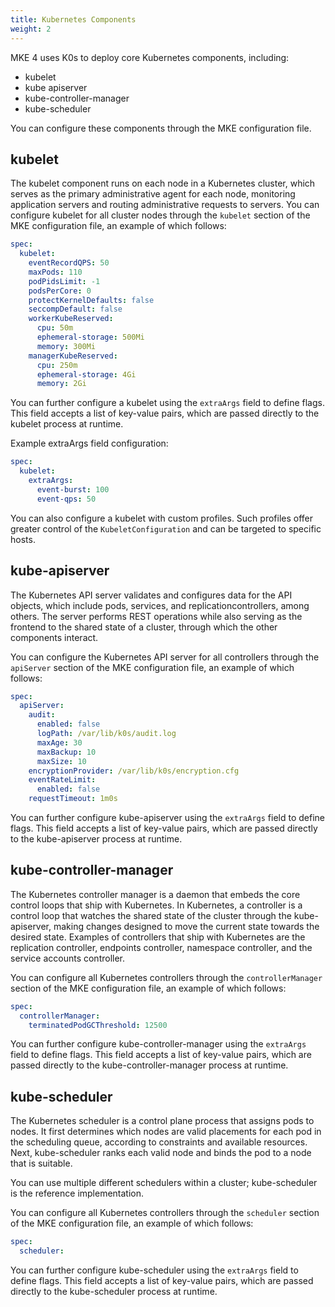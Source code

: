 ```yaml
---
title: Kubernetes Components
weight: 2
---
```


MKE 4 uses K0s to deploy core Kubernetes components, including:

- kubelet
- kube apiserver
- kube-controller-manager
- kube-scheduler

You can configure these components through the MKE configuration file.

## kubelet

The kubelet component runs on each node in a Kubernetes cluster, which serves as the primary administrative agent for each node, monitoring application servers and routing administrative requests to servers. You can configure kubelet for all cluster nodes through the `kubelet` section of the MKE configuration file, an example of which follows:

```yaml
spec:
  kubelet:
    eventRecordQPS: 50
    maxPods: 110
    podPidsLimit: -1
    podsPerCore: 0
    protectKernelDefaults: false
    seccompDefault: false
    workerKubeReserved:
      cpu: 50m
      ephemeral-storage: 500Mi
      memory: 300Mi
    managerKubeReserved:
      cpu: 250m
      ephemeral-storage: 4Gi
      memory: 2Gi
```

You can further configure a kubelet using the `extraArgs` field to define flags. This field accepts a list of key-value pairs, which are passed directly to the kubelet process at runtime.

Example extraArgs field configuration:

```yaml
spec:
  kubelet:
    extraArgs:
      event-burst: 100
      event-qps: 50
```

You can also configure a kubelet with custom profiles. Such profiles offer greater control of the `KubeletConfiguration` and can be targeted to specific hosts.

## kube-apiserver

The Kubernetes API server validates and configures data for the API objects, which include pods, services, and replicationcontrollers, among others. The server performs REST operations while also serving as the frontend to the shared state of a cluster, through which the other components interact.

You can configure the Kubernetes API server for all controllers through the `apiServer` section of the MKE configuration file, an example of which follows:

```yaml
spec:
  apiServer:
    audit:
      enabled: false
      logPath: /var/lib/k0s/audit.log
      maxAge: 30
      maxBackup: 10
      maxSize: 10
    encryptionProvider: /var/lib/k0s/encryption.cfg
    eventRateLimit:
      enabled: false
    requestTimeout: 1m0s
```

You can further configure kube-apiserver using the `extraArgs` field to define flags. This field accepts a list of key-value pairs, which are passed directly to the kube-apiserver process at runtime.

## kube-controller-manager

The Kubernetes controller manager is a daemon that embeds the core control loops that ship with Kubernetes. In Kubernetes, a controller is a control loop that watches the shared state of the cluster through the kube-apiserver, making changes designed to move the current state towards the desired state. Examples of controllers that ship with Kubernetes are the replication controller, endpoints controller, namespace controller, and the service accounts controller.

You can configure all Kubernetes controllers through the `controllerManager` section of the MKE configuration file, an example of which follows:

```yaml
spec:
  controllerManager:
    terminatedPodGCThreshold: 12500
```

You can further configure kube-controller-manager using the `extraArgs` field to define flags. This field accepts a list of key-value pairs, which are passed directly to the kube-controller-manager process at runtime.

## kube-scheduler

The Kubernetes scheduler is a control plane process that assigns pods to nodes. It first determines which nodes are valid placements for each pod in the scheduling queue, according to constraints and available resources. Next, kube-scheduler ranks each valid node and binds the pod to a node that is suitable.

You can use multiple different schedulers within a cluster; kube-scheduler is the reference implementation.

You can configure all Kubernetes controllers through the `scheduler` section of the MKE configuration file, an example of which follows:

```yaml
spec:
  scheduler:
```

You can further configure kube-scheduler using the `extraArgs` field to define flags. This field accepts a list of key-value pairs, which are passed directly to the kube-scheduler process at runtime.
